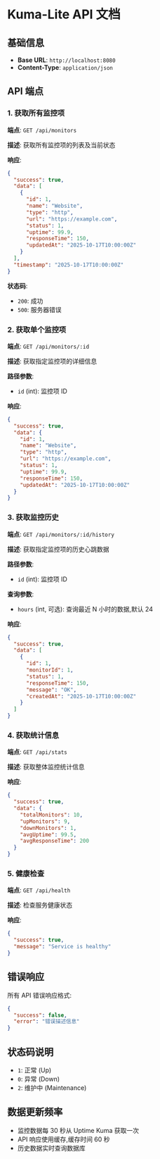 # Kuma-Lite API 文档

## 基础信息

- **Base URL**: `http://localhost:8080`
- **Content-Type**: `application/json`

## API 端点

### 1. 获取所有监控项

**端点**: `GET /api/monitors`

**描述**: 获取所有监控项的列表及当前状态

**响应**:
```json
{
  "success": true,
  "data": [
    {
      "id": 1,
      "name": "Website",
      "type": "http",
      "url": "https://example.com",
      "status": 1,
      "uptime": 99.9,
      "responseTime": 150,
      "updatedAt": "2025-10-17T10:00:00Z"
    }
  ],
  "timestamp": "2025-10-17T10:00:00Z"
}
```

**状态码**:
- `200`: 成功
- `500`: 服务器错误

### 2. 获取单个监控项

**端点**: `GET /api/monitors/:id`

**描述**: 获取指定监控项的详细信息

**路径参数**:
- `id` (int): 监控项 ID

**响应**:
```json
{
  "success": true,
  "data": {
    "id": 1,
    "name": "Website",
    "type": "http",
    "url": "https://example.com",
    "status": 1,
    "uptime": 99.9,
    "responseTime": 150,
    "updatedAt": "2025-10-17T10:00:00Z"
  }
}
```

### 3. 获取监控历史

**端点**: `GET /api/monitors/:id/history`

**描述**: 获取指定监控项的历史心跳数据

**路径参数**:
- `id` (int): 监控项 ID

**查询参数**:
- `hours` (int, 可选): 查询最近 N 小时的数据,默认 24

**响应**:
```json
{
  "success": true,
  "data": [
    {
      "id": 1,
      "monitorId": 1,
      "status": 1,
      "responseTime": 150,
      "message": "OK",
      "createdAt": "2025-10-17T10:00:00Z"
    }
  ]
}
```

### 4. 获取统计信息

**端点**: `GET /api/stats`

**描述**: 获取整体监控统计信息

**响应**:
```json
{
  "success": true,
  "data": {
    "totalMonitors": 10,
    "upMonitors": 9,
    "downMonitors": 1,
    "avgUptime": 99.5,
    "avgResponseTime": 200
  }
}
```

### 5. 健康检查

**端点**: `GET /api/health`

**描述**: 检查服务健康状态

**响应**:
```json
{
  "success": true,
  "message": "Service is healthy"
}
```

## 错误响应

所有 API 错误响应格式:

```json
{
  "success": false,
  "error": "错误描述信息"
}
```

## 状态码说明

- `1`: 正常 (Up)
- `0`: 异常 (Down)
- `2`: 维护中 (Maintenance)

## 数据更新频率

- 监控数据每 30 秒从 Uptime Kuma 获取一次
- API 响应使用缓存,缓存时间 60 秒
- 历史数据实时查询数据库
